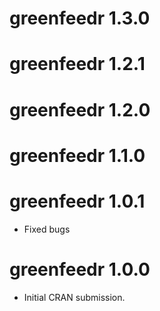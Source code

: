 # greenfeedr 1.3.0

# greenfeedr 1.2.1

# greenfeedr 1.2.0

# greenfeedr 1.1.0

# greenfeedr 1.0.1

* Fixed bugs

# greenfeedr 1.0.0

* Initial CRAN submission.
